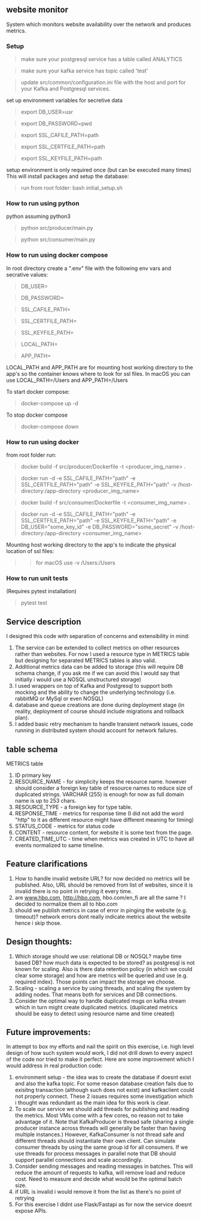
## website monitor
System which monitors website availability over the network and produces metrics.

### Setup
> make sure your postgresql service has a table called ANALYTICS

> make sure your kafka service has topic called 'test'

> update src/common/configuration.ini file with the host and port for your Kafka and Postgresql services.

set up environment variables for secretive data
> export DB_USER=usr

> export DB_PASSWORD=pwd

> export SSL_CAFILE_PATH=path

> export SSL_CERTFILE_PATH=path

> export SSL_KEYFILE_PATH=path


setup environment is only required once (but can be executed many times)
This will install packages and setup the database:
> run from root folder:  bash initial_setup.sh 


### How to run using python
python assuming python3

> python src/producer/main.py

> python src/consumer/main.py


### How to run using docker compose
In root directory create a ".env" file with the following env vars and secrative values:
> DB_USER=

> DB_PASSWORD=

> SSL_CAFILE_PATH=

> SSL_CERTFILE_PATH=

> SSL_KEYFILE_PATH=

> LOCAL_PATH=

> APP_PATH=

LOCAL_PATH and APP_PATH are for mounting host working directory to the app's so the container knows where to look for ssl files. In macOS you can use LOCAL_PATH=/Users and APP_PATH=/Users


To start docker compose:
> docker-compose up -d

To stop docker compose
> docker-compose down


### How to run using docker
from root folder run:
> docker build -f src/producer/Dockerfile -t <producer_img_name> .

> docker run -d -e SSL_CAFILE_PATH="path" -e SSL_CERTFILE_PATH="path" -e SSL_KEYFILE_PATH="path"
    -v /host-directory:/app-directory <producer_img_name>


> docker build -f src/consumer/Dockerfile -t <consumer_img_name> .

> docker run -d -e SSL_CAFILE_PATH="path" -e SSL_CERTFILE_PATH="path" -e SSL_KEYFILE_PATH="path"
    -e DB_USER="some_key_id" -e DB_PASSWORD="some_secret"
    -v /host-directory:/app-directory <consumer_img_name>


Mounting host working directory to the app's to indicate the physical location of ssl files:
> > for macOS use -v /Users:/Users


### How to run unit tests
(Requires pytest installation)
> pytest test


## Service description
I designed this code with separation of concerns and extensibility in mind:
1) The service can be extended to collect metrics on other resources rather than websites.
For now I used a resource type in METRICS table but designing for separated METRICS tables is also valid.
2) Additional metrics data can be added to storage (this will require DB schema change, if you ask me if we can  avoid this I would say that initially i would use a NOSQL unstructured storage)
3) I used wrappers on top of Kafka and Postgresql to support both mocking and the ability to change the underlying technology (i.e. rabbitMQ or MySql or even NOSQL)
4) database and queue creations are done during deployment stage (in reality, deployment of course should include migrations and rollback plan).
5) I added basic retry mechanism to handle transient network issues, code running in distributed system should account for network failures.

## table schema
METRICS table
1) ID primary key
2) RESOURCE_NAME - for simplicity keeps the resource name. however should consider a foreign key table of resource names
  to reduce size of duplicated strings. VARCHAR (255) is enough for now as full domain name is up to 253 chars.
3) RESOURCE_TYPE - a foreign key for type table.
4) RESPONSE_TIME - metrics for response time (I did not add the word "http" to it as different resource might have different meaning for timing)
5) STATUS_CODE - metrics for status code
6) CONTENT - resource content, for website it is some text from the page.
7) CREATED_TIME_UTC - time when metrics was created in UTC to have all events normalized to same timeline.


## Feature clarifications
1) How to handle invalid website URL? for now decided no metrics will be published.
Also, URL should be removed from list of websites, since it is invalid there is no point in retrying it every time.
2) are www.hbo.com, http://hbo.com, hbo.com/en_fi are all the same ? I decided to normalize them all to hbo.com
3) should we publish metrics in case of error in pinging the website (e.g. timeout)? network errors dont really indicate metrics about the website hence i skip those.


## Design thoughts:
1) Which storage should we use: relational DB or NOSQL? maybe time based DB?  how much data is expected to be stored? as postgresql is not known for scaling.
Also is there data retention policy (in which we could clear some storage) and how are metrics will be queried and use (e.g. required index). Those points can impact the storage we choose.
2) Scaling - scaling a service by using threads, and scaling the system by adding nodes. That means both for services and DB connections.
3) Consider the optimal way to handle duplicated msgs on kafka stream which in turn might create duplicated metrics.
(duplicated metrics should be easy to detect using resource name and time created)



## Future improvements:
In attempt to box my efforts and nail the spirit on this exercise, i.e. high level design of how such system would work, I did not drill down to every aspect of the code nor tried to make it perfect.
Here are some improvement which I would address in real production code:
1) environment setup - the idea was to create the database if doesnt exist and also the kafka topic. For some reason database creation fails due to exisitng transaction (although such does not exist) and kafkaclient could not properly connect. These 2 issues requires some investigation which i thought was redundant as the main idea for this work is clear.
2) To scale our service we should add threads for publishing and reading the metrics. Most VMs come with a few cores, no reason not to take advantage of it.
Note that KafkaProducer is thread safe (sharing a single producer instance across threads will generally be faster than having multiple instances.)
However, KafkaConsumer is not thread safe and different threads should instantiate their own client. Can simulate consumer threads by using the same group id for all consumers.
If we use threads for process messages in parallel note that DB should support parallel connections and scale accordingly.
3) Consider sending messages and reading messages in batches. This will reduce the amount of requests to kafka, will remove load and reduce cost.
Need to measure and decide what would be the optimal batch size.
4) if URL is invalid i would remove it from the list as there's no point of retrying
5) For this exercise I didnt use Flask/Fastapi as for now the service doesnt expose APIs.